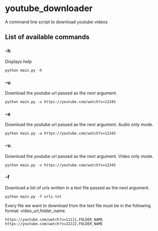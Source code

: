 # youtube_downloader
 A command line script to download youtube videos

## List of available commands

### -h
Displays help
```
python main.py -h
```
### -u
Download the youtube url passed as the next argument.
```
python main.py -u https://youtube.com/watch?v=12345
```
### -a
Download the youtube url passed as the next argument. Audio only mode.
```
python main.py -a https://youtube.com/watch?v=12345
```
### -v.
Download the youtube url passed as the next argument. Video only mode.
```
python main.py -v https://youtube.com/watch?v=12345
```
### -f 
Download a list of urls written in a text file passed as the next argument. 
```
python main.py -f urls.txt
```
Every file we want to download from the text file must be in the following format: video_url,folder_name. 
```
https://youtube.com/watch?v=11111,FOLDER_NAME
https://youtube.com/watch?v=22222,FOLDER_NAME
```